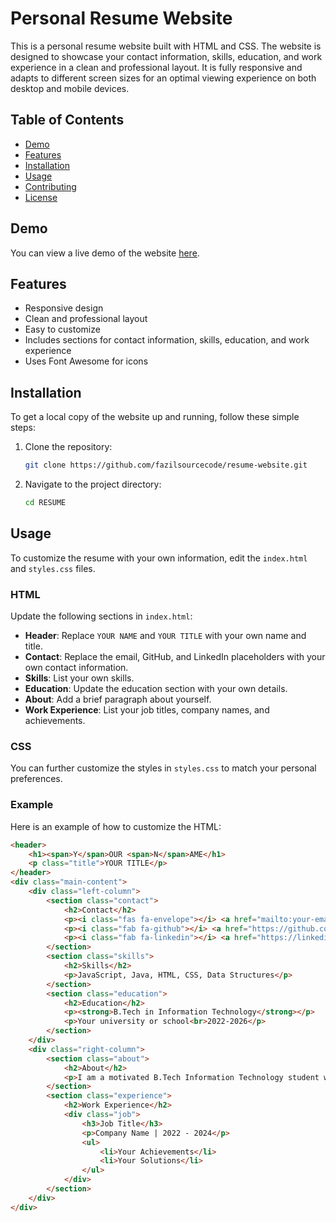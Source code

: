 # Personal Resume Website

This is a personal resume website built with HTML and CSS. The website is designed to showcase your contact information, skills, education, and work experience in a clean and professional layout. It is fully responsive and adapts to different screen sizes for an optimal viewing experience on both desktop and mobile devices.

## Table of Contents

- [Demo](#demo)
- [Features](#features)
- [Installation](#installation)
- [Usage](#usage)
- [Contributing](#contributing)
- [License](#license)

## Demo

You can view a live demo of the website [here](#).

## Features

- Responsive design
- Clean and professional layout
- Easy to customize
- Includes sections for contact information, skills, education, and work experience
- Uses Font Awesome for icons

## Installation

To get a local copy of the website up and running, follow these simple steps:

1. Clone the repository:

    ```sh
    git clone https://github.com/fazilsourcecode/resume-website.git
    ```

2. Navigate to the project directory:

    ```sh
    cd RESUME
    ```

## Usage

To customize the resume with your own information, edit the `index.html` and `styles.css` files.

### HTML

Update the following sections in `index.html`:

- **Header**: Replace `YOUR NAME` and `YOUR TITLE` with your own name and title.
- **Contact**: Replace the email, GitHub, and LinkedIn placeholders with your own contact information.
- **Skills**: List your own skills.
- **Education**: Update the education section with your own details.
- **About**: Add a brief paragraph about yourself.
- **Work Experience**: List your job titles, company names, and achievements.

### CSS

You can further customize the styles in `styles.css` to match your personal preferences.

### Example

Here is an example of how to customize the HTML:

```html
<header>
    <h1><span>Y</span>OUR <span>N</span>AME</h1>
    <p class="title">YOUR TITLE</p>
</header>
<div class="main-content">
    <div class="left-column">
        <section class="contact">
            <h2>Contact</h2>
            <p><i class="fas fa-envelope"></i> <a href="mailto:your-email@example.com">your-email@example.com</a></p>
            <p><i class="fab fa-github"></i> <a href="https://github.com/gh-username" target="_blank">gh-username</a></p>
            <p><i class="fab fa-linkedin"></i> <a href="https://linkedin.com/in/linkedin-username" target="_blank">linkedin-username</a></p>
        </section>
        <section class="skills">
            <h2>Skills</h2>
            <p>JavaScript, Java, HTML, CSS, Data Structures</p>
        </section>
        <section class="education">
            <h2>Education</h2>
            <p><strong>B.Tech in Information Technology</strong></p>
            <p>Your university or school<br>2022-2026</p>
        </section>
    </div>
    <div class="right-column">
        <section class="about">
            <h2>About</h2>
            <p>I am a motivated B.Tech Information Technology student with a strong foundation in JavaScript, Java, HTML, CSS, and Data Structures. My academic journey has equipped me with the technical skills and problem-solving abilities necessary for software development. With a keen interest in backend development, I am eager to contribute to innovative projects and learn from industry professionals. I am passionate about creating efficient and scalable backend solutions, and I am excited about the opportunity to grow my skills in a dynamic and challenging environment.</p>
        </section>
        <section class="experience">
            <h2>Work Experience</h2>
            <div class="job">
                <h3>Job Title</h3>
                <p>Company Name | 2022 - 2024</p>
                <ul>
                    <li>Your Achievements</li>
                    <li>Your Solutions</li>
                </ul>
            </div>
        </section>
    </div>
</div>
